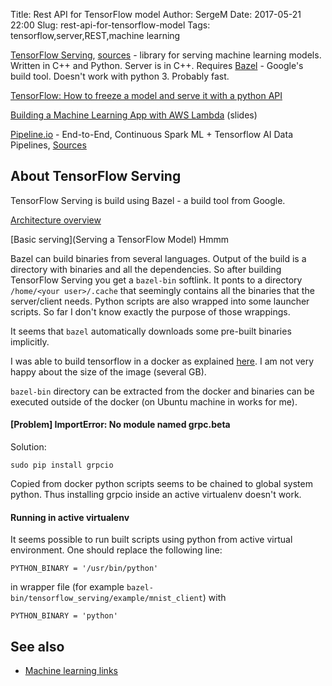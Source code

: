 Title: Rest API for TensorFlow model
Author: SergeM
Date: 2017-05-21 22:00
Slug: rest-api-for-tensorflow-model
Tags: tensorflow,server,REST,machine learning



[TensorFlow Serving](https://tensorflow.github.io/serving), [sources](https://github.com/tensorflow/serving) - library for serving machine learning models. Written in C++ and Python. Server is in C++. 
Requires [Bazel](https://bazel.build/) - Google's build tool. Doesn't work with python 3. Probably fast.


[TensorFlow: How to freeze a model and serve it with a python API](https://blog.metaflow.fr/tensorflow-how-to-freeze-a-model-and-serve-it-with-a-python-api-d4f3596b3adc)

[Building a Machine Learning App with AWS Lambda](https://www.slideshare.net/fabiandubois/tensorflow-in-production-with-aws-lambda) (slides)

[Pipeline.io](http://pipeline.io/) - End-to-End, Continuous Spark ML + Tensorflow AI Data Pipelines,  [Sources](https://github.com/fluxcapacitor/pipeline)

## About TensorFlow Serving
TensorFlow Serving is build using Bazel - a build tool from Google.

[Architecture overview](http://tensorflow.github.io/serving/architecture_overview)

[Basic serving](Serving a TensorFlow Model) Hmmm

Bazel can build binaries from several languages. Output of the build is a directory with binaries and all the dependencies. So after building TensorFlow Serving you get a `bazel-bin` softlink. It ponts to a directory `/home/<your user>/.cache`  that seemingly contains all the binaries that the server/client needs. Python scripts are also wrapped into some launcher scripts. So far I don't know exactly the purpose of those wrappings. 

It seems that `bazel` automatically downloads some pre-built binaries implicitly.

I was able to build tensorflow in a docker as explained [here](http://tensorflow.github.io/serving/serving_inception). I am not very happy about the size of the image (several GB).

`bazel-bin` directory can be extracted from the docker and binaries can be executed outside of the docker (on Ubuntu machine in works for me). 

#### [Problem] ImportError: No module named grpc.beta
Solution:

```
sudo pip install grpcio
```

Copied from docker python scripts seems to be chained to global system python. Thus installing grpcio inside an active virtualenv doesn't work. 

#### Running in active virtualenv
It seems possible to run built scripts using python from active virtual environment.
One should replace the following line:
```
PYTHON_BINARY = '/usr/bin/python'
```
in wrapper file (for example `bazel-bin/tensorflow_serving/example/mnist_client`) with 

```
PYTHON_BINARY = 'python'
```


## See also

* [Machine learning links](/machine-learning-links.html)







